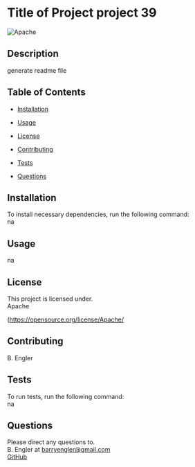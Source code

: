 
# Title of Project project 39

![Apache](https://img.shields.io/badge/license-Apache-green)


## Description
generate readme file



## Table of Contents 

* [Installation](#installation)

* [Usage](#usage)

* [License](#license)

* [Contributing](#contributing)

* [Tests](#tests)

* [Questions](#questions)

## Installation

To install necessary dependencies, run the following command: <br>
na



## Usage
na


## License
This project is licensed under. <br>
Apache

(https://opensource.org/license/Apache/

  
## Contributing
B. Engler


## Tests
To run tests, run the following command: <br>
na


## Questions
Please direct any questions to.<br>
B. Engler at barryengler@gmail.com  <br>
[GitHub](https://github.com/Barry25000)
